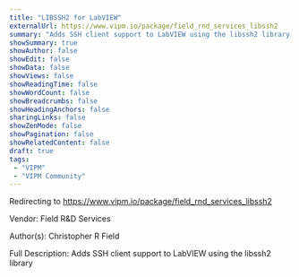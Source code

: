 ```yaml
---
title: "LIBSSH2 for LabVIEW"
externalUrl: https://www.vipm.io/package/field_rnd_services_libssh2
summary: "Adds SSH client support to LabVIEW using the libssh2 library."
showSummary: true
showAuthor: false
showEdit: false
showData: false
showViews: false
showReadingTime: false
showWordCount: false
showBreadcrumbs: false
showHeadingAnchors: false
sharingLinks: false
showZenMode: false
showPagination: false
showRelatedContent: false
draft: true
tags:
 - "VIPM"
 - "VIPM Community"
---
```


Redirecting to https://www.vipm.io/package/field_rnd_services_libssh2

Vendor: Field R&D Services

Author(s): Christopher R Field
 
Full Description:
Adds SSH client support to LabVIEW using the libssh2 library